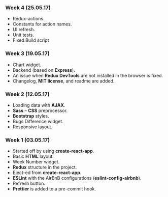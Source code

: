 ### Week 4 (25.05.17)

- Redux-actions.
- Constants for action names.
- UI refresh.
- Unit tests.
- Fixed Build script

### Week 3 (19.05.17)

- Chart widget.
- Backend (based on **Express**).
- An issue when **Redux DevTools** are not installed in the browser is fixed.
- Changelog, **MIT license**, and readme are added.

### Week 2 (12.05.17)

- Loading data with **AJAX**.
- **Sass** – **CSS** preprocessor.
- **Bootstrap** styles.
- Bugs Difference widget.
- Responsive layout.

### Week 1 (03.05.17)

- Started off by using **create-react-app**.
- Basic **HTML** layout.
- Week Number widget.
- **Redux** structure in the project.
- Eject-ed from **create-react-app**.
- **ESLint** with the AirBnB configurations (**eslint-config-airbnb**).
- Refresh button.
- **Prettier** is added to a pre-commit hook.
